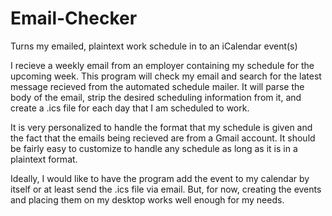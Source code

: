 # Email-Checker
Turns my emailed, plaintext work schedule in to an iCalendar event(s)

I recieve a weekly email from an employer containing my schedule for the upcoming week. 
This program will check my email and search for the latest message recieved from the automated schedule mailer.
It will parse the body of the email, strip the desired scheduling information from it, and create a .ics file for each day that I am scheduled to work. 

It is very personalized to handle the format that my schedule is given and the fact that the emails being recieved are from a Gmail account. It should be fairly easy to customize to handle any schedule as long as it is in a plaintext format. 

Ideally, I would like to have the program add the event to my calendar by itself or at least send the .ics file via email. But, for now, creating the events and placing them on my desktop works well enough for my needs. 
